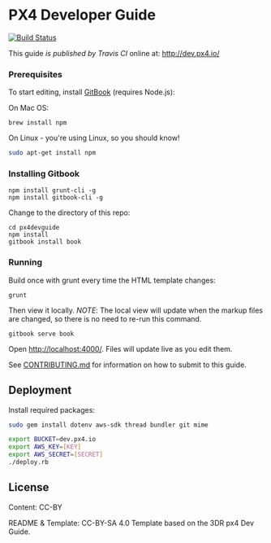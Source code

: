 # PX4 Developer Guide

[![Build Status](https://travis-ci.org/PX4/Devguide.svg?branch=master)](https://travis-ci.org/PX4/Devguide)

This guide *is published by Travis CI* online at: http://dev.px4.io/

### Prerequisites

To start editing, install [GitBook](https://www.gitbook.com/) (requires Node.js):

On Mac OS:

```
brew install npm
```

On Linux - you're using Linux, so you should know!

```sh
sudo apt-get install npm
```

### Installing Gitbook

```
npm install grunt-cli -g
npm install gitbook-cli -g
```

Change to the directory of this repo:

```
cd px4devguide
npm install
gitbook install book

```

### Running

Build once with grunt every time the HTML template changes:

```
grunt
```

Then view it locally. *NOTE*: The local view will update when the markup files are changed,
so there is no need to re-run this command.

```
gitbook serve book
```

Open <http://localhost:4000/>. Files will update live as you edit them.

See [CONTRIBUTING.md](CONTRIBUTING.md) for information on how to submit to this guide.

## Deployment

Install required packages:

```sh
sudo gem install dotenv aws-sdk thread bundler git mime
```


```sh
export BUCKET=dev.px4.io
export AWS_KEY=[KEY]
export AWS_SECRET=[SECRET]
./deploy.rb
```

## License

Content: CC-BY

README & Template: CC-BY-SA 4.0 Template based on the 3DR px4 Dev Guide.
